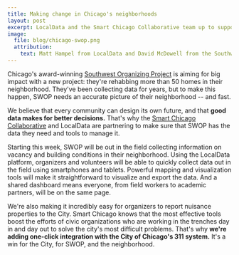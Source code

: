 ```yaml
---
title: Making change in Chicago's neighborhoods
layout: post
excerpt: LocalData and the Smart Chicago Collaborative team up to support the Southwest Organizing Project's revitalization of over 50 homes.
image:
  file: blog/chicago-swop.png
  attribution:
    text: Matt Hampel from LocalData and David McDowell from the Southwest Organizing Project talk about vacant building data.
---
```


Chicago's award-winning [Southwest Organizing Project](http://www.swopchicago.org/home.aspx) is aiming for big impact with a new project: they're rehabbing more than 50 homes in their neighborhood. They've been collecting data for years, but to make this happen, SWOP needs an accurate picture of their neighborhood -- and fast.

We believe that every community can design its own future, and that **good data makes for better decisions.** That's why the [Smart Chicago Collaborative](http://www.smartchicagocollaborative.org/) and LocalData are partnering to make sure that SWOP has the data they need and tools to manage it.

Starting this week, SWOP will be out in the field collecting information on vacancy and  building conditions in their neighborhood. Using the LocalData platform, organizers and volunteers will be able to quickly collect data out in the field using smartphones and tablets. Powerful mapping and visualization tools will make it straightforward to visualize and export the data. And a shared dashboard means everyone, from field workers to academic partners, will be on the same page.

We're also making it incredibly easy for organizers to report nuisance properties to the City. Smart Chicago knows that the most effective tools boost the efforts of civic organizations who are working in the trenches day in and day out to solve the city's most difficult problems. That's why **we're adding one-click integration with the City of Chicago's 311 system.** It's a win for the City, for SWOP, and the neighborhood.
